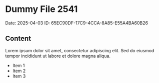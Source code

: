 # Dummy File 2541

Date: 2025-04-03
ID: 65EC90DF-17C9-4CCA-8A85-E55A4BA60B26

## Content

Lorem ipsum dolor sit amet, consectetur adipiscing elit.
Sed do eiusmod tempor incididunt ut labore et dolore magna aliqua.

* Item 1
* Item 2
* Item 3

